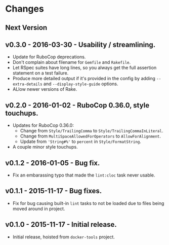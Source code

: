 # Changes

## Next Version

## v0.3.0 - 2016-03-30 - Usability / streamlining.

* Update for RuboCop deprecations.
* Don't complain about filename for `Gemfile` and `Rakefile`.
* Let RSpec suites have long lines, so you always get the full assertion statement on a test failure.
* Produce more detailed output if it's provided in the config by adding `--extra-details` and `--display-style-guide` options.
* ALlow newer versions of Rake.


## v0.2.0 - 2016-01-02 - RuboCop 0.36.0, style touchups.

* Updates for RuboCop 0.36.0:
    * Change from `Style/TrailingComma` to `Style/TrailingCommaInLiteral`.
    * Change from `MultiSpaceAllowedForOperators` to `AllowForAlignment`.
    * Update from `'String#%'` to `percent` in `Style/FormatString`.
* A couple minor style touchups.


## v0.1.2 - 2016-01-05 - Bug fix.

* Fix an embarassing typo that made the `lint:cloc` task never usable.


## v0.1.1 - 2015-11-17 - Bug fixes.

* Fix for bug causing built-in `lint` tasks to not be loaded due to files being moved around in project.


## v0.1.0 - 2015-11-17 - Initial release.

* Initial release, hoisted from `docker-tools` project.
